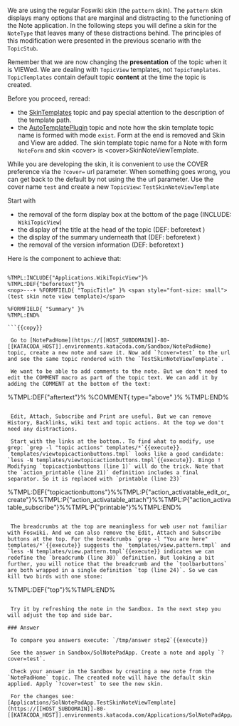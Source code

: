  We are using the regular Foswiki skin (the `pattern` skin). The `pattern` skin displays many options that are marginal and distracting to the functioning of the Note application. In the following steps you will define a skin for the `NoteType` that leaves many of these distractions behind. The principles of this modification were presented in the previous scenario with the `TopicStub`.

 Remember that we are now changing the **presentation** of the topic when it is VIEWed. We are dealing with `TopicView` templates, not `TopicTemplates`. `TopicTemplates` contain default topic **content** at the time the topic is created.

 Before you proceed, reread:

* the [SkinTemplates](https://[[HOST_SUBDOMAIN]]-80-[[KATACODA_HOST]].environments.katacoda.com/System/SkinTemplates) topic and pay special attention to the description of the template path.
* the [AutoTemplatePlugin](https://[[HOST_SUBDOMAIN]]-80-[[KATACODA_HOST]].environments.katacoda.com/System/AutoTemplatePlugin) topic and note how the skin template topic name is formed with mode `exist`. Form at the end is removed and Skin and View are added. The skin template topic name for a Note with form `NoteForm` and skin &lt;cover&gt; is &lt;cover&gt;SkinNoteViewTemplate.

 While you are developing the skin, it is convenient to use the COVER preference via the `?cover=` url parameter. When something goes wrong, you can get back to the default by not using the the url parameter. Use the cover name `test` and create a new `TopicView`: `TestSkinNoteViewTemplate`

 Start with

* the removal of the form display box at the bottom of the page (INCLUDE: `WikiTopicView`)
* the display of the title at the head of the topic (DEF: beforetext )
* the display of the summary underneath that (DEF: beforetext )
* the removal of the version information (DEF: beforetext )

 Here is the component to achieve that:
```

%TMPL:INCLUDE{"Applications.WikiTopicView"}%
%TMPL:DEF{"beforetext"}%
<nop>---+ %FORMFIELD{ "TopicTitle" }% <span style="font-size: small">(test skin note view template)</span>

%FORMFIELD{ "Summary" }%
%TMPL:END%

```{{copy}}

 Go to [NotePadHome](https://[[HOST_SUBDOMAIN]]-80-[[KATACODA_HOST]].environments.katacoda.com/Sandbox/NotePadHome) topic, create a new note and save it. Now add `?cover=test` to the url and see the same topic rendered with the `TestSkinNoteViewTemplate`.

 We want to be able to add comments to the note. But we don't need to edit the COMMENT macro as part of the topic text. We can add it by adding the COMMENT at the bottom of the text:
```

%TMPL:DEF{"aftertext"}%
%COMMENT{ type="above" }%
%TMPL:END%

```{{copy}} Check it out in the Sandbox. Refresh the Note you displayed previously or create a new one. Now that the COMMENT macro is embedded in the template, you can remove it from the [NoteTemplate](https://[[HOST_SUBDOMAIN]]-80-[[KATACODA_HOST]].environments.katacoda.com/Applications/NotePadApp/NoteTemplate) in the application. This change will not affect existing notes. You need to delete the COMMENT from the topic text. New Notes will be fine.

 Edit, Attach, Subscribe and Print are useful. But we can remove History, Backlinks, wiki text and topic actions. At the top we don't need any distractions.

 Start with the links at the bottom.. To find what to modify, use grep: `grep -l "topic actions" templates/*`{{execute}}. `templates/viewtopicactionbuttons.tmpl` looks like a good candidate: `less -N templates/viewtopicactionbuttons.tmpl`{{execute}}. Bingo ! Modifying `topicactionbuttons (line 1)` will do the trick. Note that the `action_printable (line 21)` definition includes a final separator. So it is replaced with `printable (line 23)`
```

%TMPL:DEF{"topicactionbuttons"}%%TMPL:P{"action_activatable_edit_or_create"}%%TMPL:P{"action_activatable_attach"}%%TMPL:P{"action_activatable_subscribe"}%%TMPL:P{"printable"}%%TMPL:END%

```{{copy}}

 The breadcrumbs at the top are meaningless for web user not familiar with Foswiki. And we can also remove the Edit, Attach and Subscribe buttons at the top. For the breadcrumbs `grep -l "You are here" templates/*`{{execute}} suggests the `templates/view.pattern.tmpl` and `less -N templates/view.pattern.tmpl`{{execute}} indicates we can redefine the `breadcrumb (line 30)` definition. But looking a bit further, you will notice that the breadcrumb and the `toolbarbuttons` are both wrapped in a single definition `top (line 24)`. So we can kill two birds with one stone:

```

%TMPL:DEF{"top"}%%TMPL:END%

```{{copy}}

 Try it by refreshing the note in the Sandbox. In the next step you will adjust the top and side bar.

### Answer	

 To compare you answers execute: `/tmp/answer step2`{{execute}}

 See the answer in Sandbox/SolNotePadApp. Create a note and apply `?cover=test`.

 Check your answer in the Sandbox by creating a new note from the `NotePadHome` topic. The created note will have the default skin applied. Apply `?cover=test` to see the new skin.

 For the changes see: [Applications/SolNotePadApp.TestSkinNoteViewTemplate](https://[[HOST_SUBDOMAIN]]-80-[[KATACODA_HOST]].environments.katacoda.com/Applications/SolNotePadApp/TestSkinNoteViewTemplate)

